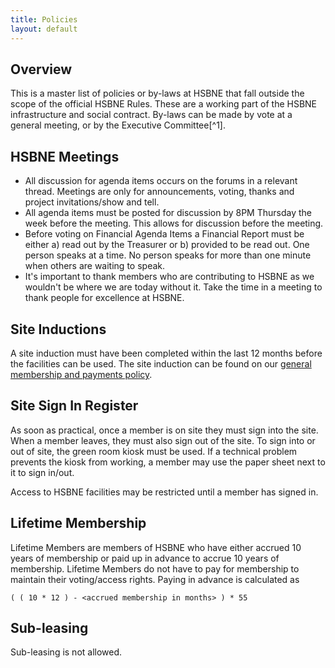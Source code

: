 ```yaml
---
title: Policies
layout: default
---
```


## Overview
This is a master list of policies or by-laws at HSBNE that fall outside the scope of the official HSBNE Rules. These are a working part of the HSBNE infrastructure and social contract. By-laws can be made by vote at a general meeting, or by the Executive Committee[^1].

## HSBNE Meetings

 - All discussion for agenda items occurs on the forums in a relevant thread. Meetings are only for announcements, voting, thanks and project invitations/show and tell.
 - All agenda items must be posted for discussion by 8PM Thursday the week before the meeting. This allows for discussion before the meeting.
 - Before voting on Financial Agenda Items a Financial Report must be either a) read out by the Treasurer or b) provided to be read out.
One person speaks at a time. No person speaks for more than one minute when others are waiting to speak.
 - It's important to thank members who are contributing to HSBNE as we wouldn't be where we are today without it. Take the time in a meeting to thank people for excellence at HSBNE.

## Site Inductions
A site induction must have been completed within the last 12 months before the facilities can be used. The site induction can be found on our [general membership and payments policy](./membership).
 
## Site Sign In Register
As soon as practical, once a member is on site they must sign into the site. When a member leaves, they must also sign out of the site. To sign into or out of site, the green room kiosk must be used. If a technical problem prevents the kiosk from working, a member may use the paper sheet next to it to sign in/out.

Access to HSBNE facilities may be restricted until a member has signed in.

## Lifetime Membership

Lifetime Members are members of HSBNE who have either accrued 10 years of membership or paid up in advance to accrue 10 years of membership. Lifetime Members do not have to pay for membership to maintain their voting/access rights. Paying in advance is calculated as 

    ( ( 10 * 12 ) - <accrued membership in months> ) * 55

## Sub-leasing
Sub-leasing is not allowed.
